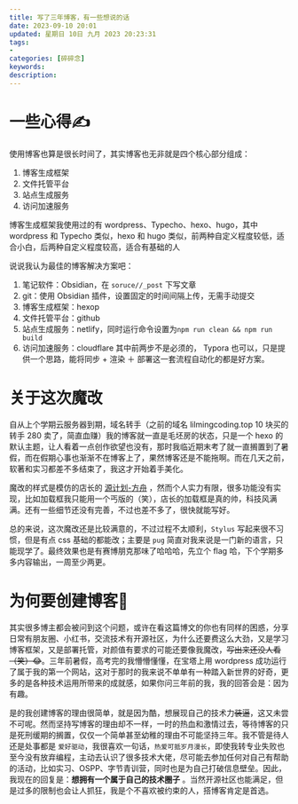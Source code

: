 ```yaml
---
title: 写了三年博客，有一些想说的话
date: 2023-09-10 20:01
updated: 星期日 10日 九月 2023 20:23:31
tags: 
- 
categories: [碎碎念]
keywords:
description: 
---
```


# 一些心得✍

使用博客也算是很长时间了，其实博客也无非就是四个核心部分组成：
1. 博客生成框架
2. 文件托管平台
3. 站点生成服务
4. 访问加速服务

博客生成框架我使用过的有 wordpress、Typecho、hexo、hugo，其中 wordpress 和 Typecho 类似，hexo 和 hugo 类似，前两种自定义程度较低，适合小白，后两种自定义程度较高，适合有基础的人

说说我认为最佳的博客解决方案吧：
1. 笔记软件：Obsidian，在 `soruce//_post` 下写文章
3. git：使用 Obsidian 插件，设置固定的时间间隔上传，无需手动提交
4. 博客生成框架：hexop
5. 文件托管平台：github
6. 站点生成服务：netlify，同时运行命令设置为`npm run clean && npm run build`
7. 访问加速服务：cloudflare
其中前两步不是必须的， Typora 也可以，只是提供一个思路，能将同步 + 渲染 ＋ 部署这一套流程自动化的都是好方案。

# 关于这次魔改

自从上个学期云服务器到期，域名转手（之前的域名 lilmingcoding.top 10 块买的转手 280 卖了，简直血赚）我的博客就一直是毛坯房的状态，只是一个 hexo 的默认主题，让人看着一点创作欲望也没有，那时我临近期末考了就一直搁置到了暑假，而在假期心事也渐渐不在博客上了，果然博客还是不能拖啊。而在几天之前，软著和实习都差不多结束了，我这才开始着手美化。

魔改的样式是模仿的店长的 [源计划-方舟](https://akilar.top/) ，然而个人实力有限，很多功能没有实现，比如加载框我只能用一个丐版的（笑），店长的加载框是真的帅，科技风满满。还有一些细节还没有完善，不过也差不多了，很快就能写好。

总的来说，这次魔改还是比较满意的，不过过程不太顺利，`Stylus` 写起来很不习惯，但是有点 css 基础的都能改；主要是 `pug` 简直对我来说是一门新的语言，只能现学了。最终效果也是有赛博朋克那味了哈哈哈，先立个 flag 哈，下个学期多多内容输出，一周至少两更。

# 为何要创建博客🤔

其实很多博主都会被问到这个问题，或许在看这篇博文的你也有同样的困惑，分享日常有朋友圈、小红书，交流技术有开源社区，为什么还要费这么大劲，又是学习博客框架，又是部署托管，对颜值有要求的可能还要像我魔改，~~写出来还没人看（笑）😂~~。三年前暑假，高考完的我懵懵懂懂，在宝塔上用 wordpress 成功运行了属于我的第一个网站，这对于那时的我来说不单单有一种踏入新世界的好奇，更多的是各种技术运用所带来的成就感，如果你问三年前的我，我的回答会是：因为有趣。

是的我创建博客的理由很简单，就是因为酷，想展现自己的技术力~~装逼~~，这又未尝不可呢。然而坚持写博客的理由却不一样，一时的热血和激情过去，等待博客的只是死刑缓期的搁置，仅仅一个简单甚至幼稚的理由不可能坚持三年。我不管是待人还是处事都是 `爱好驱动`，我很喜欢一句话，`热爱可抵岁月漫长`，即使我转专业失败也至今没有放弃编程，主动去认识了很多技术大佬，尽可能去参加任何对自己有帮助的活动，比如实习、OSPP、字节青训营，同时也是为自己打破信息壁垒。因此，我现在的回复是：**想拥有一个属于自己的技术圈子**  。当然开源社区也能满足，但是过多的限制也会让人抓狂，我是个不喜欢被约束的人，搭博客肯定是首选。



